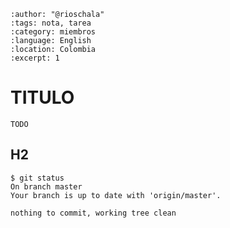 
```{post} 2023-07-18
:author: "@rioschala"
:tags: nota, tarea
:category: miembros
:language: English
:location: Colombia
:excerpt: 1
```

# TITULO

`TODO`

## H2

```console
$ git status 
On branch master
Your branch is up to date with 'origin/master'.

nothing to commit, working tree clean
```
